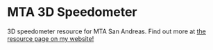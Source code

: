 MTA 3D Speedometer
=============
3D speedometer resource for MTA San Andreas. Find out more at [the resource page on my website!](http://www.cemgokmen.com/?p=694)
